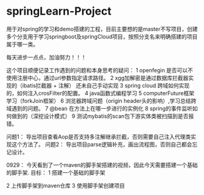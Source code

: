 # springLearn-Project
用于对spring的学习和demo搭建的工程，目前主要想的是master不写项目，创建多个分支用于学习springboot及springCloud项目，按照分支名来明确搭建的项目属于哪一类。

每天进步一点点，加油努力！！！

这个项目顺便记录工作遇到的问题和本身思考的疑问：
1 openfegin 是否可以不使用注册中心，通过url参数指定请求路径。
2 xgg加解密是通过数据库拦截器实现的（ibatis拦截器 + 注解） 还未自己手动实现
3 spring cloud 跨域如何实现的，如何注入crosFilter的配置。
4 java函数式编程学习
5 computerFuture框架学习（forkJoin框架）
6 浏览器跨域问题（origin header头的影响）,学习总结跨域遇到的问题。
7 @bean 在方法上在哪一步进行的实例化
8 spring的事件监听如何做到的（深挖设计模式）
9 测试mybatis的scan包下游实体类被扫描到是否报错。


问题1：
导出项目查看Aop是否支持多注解继承拦截，否则需要自己注入代理类实现这个方法了。
问题2：
导出项目parse逻辑补充，画出流程图，否则自己都会忘记设计。




0929：
今天看到了一个maven的脚手架搭建的视频，因此今天需要搭建一个基础的脚手架.
目标：
1 搭建一个基础的脚手架

2 上传脚手架到maven仓库
3 使用脚手架创建项目
